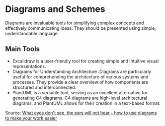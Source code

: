 # Diagrams and Schemes

Diagrams are invaluable tools for simplifying complex concepts and effectively communicating ideas. They should be presented using simple, understandable language.

## Main Tools
* Excalidraw is a user-friendly tool for creating simple and intuitive visual representations.
* Diagrams for Understanding Architecture :Diagrams are particularly useful for comprehending the architecture of various systems and processes. They provide a clear overview of how components are structured and interconnected.
* PlantUML is a versatile tool, serving as an excellent alternative for generating C4 diagrams. C4 diagrams are high-level architectural diagrams, and PlantUML allows for their creation in a text-based format.

Source: [What eyes don't see, the ears will not hear - how to use diagrams to make your work easier](https://www.kuznia-kodu.pl/presentation/diagrams)
